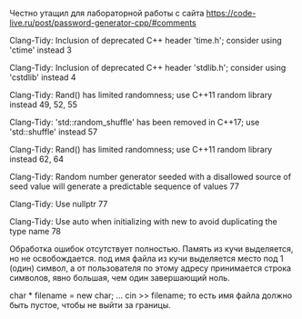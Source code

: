 Честно утащил для лабораторной работы с сайта https://code-live.ru/post/password-generator-cpp/#comments

Clang-Tidy: Inclusion of deprecated C++ header 'time.h'; consider using 'ctime' instead 3

Clang-Tidy: Inclusion of deprecated C++ header 'stdlib.h'; consider using 'cstdlib' instead 4

Clang-Tidy: Rand() has limited randomness; use C++11 random library instead 49, 52, 55

Clang-Tidy: 'std::random_shuffle' has been removed in C++17; use 'std::shuffle' instead 57

Clang-Tidy: Rand() has limited randomness; use C++11 random library instead 62, 64

Clang-Tidy: Random number generator seeded with a disallowed source of seed value will generate a predictable sequence of values 77

Clang-Tidy: Use nullptr 77

Clang-Tidy: Use auto when initializing with new to avoid duplicating the type name 78


Обработка ошибок отсутствует полностью.
Память из кучи выделяется, но не освобождается. 
под имя файла из кучи выделяется место под 1 (один) символ, а от пользователя по этому адресу принимается строка символов, явно большая, чем один завершающий ноль.

char * filename = new char;
...
cin >> filename;
то есть имя файла должно быть пустое,
чтобы не выйти за границы.
